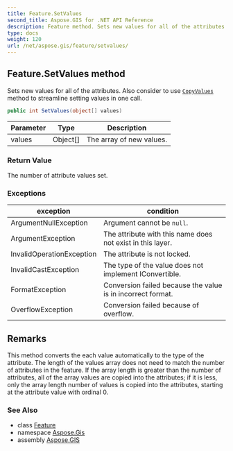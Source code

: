 ```yaml
---
title: Feature.SetValues
second_title: Aspose.GIS for .NET API Reference
description: Feature method. Sets new values for all of the attributes. Also consider to use CopyValues method to streamline setting values in one call
type: docs
weight: 120
url: /net/aspose.gis/feature/setvalues/
---
```

## Feature.SetValues method

Sets new values for all of the attributes. Also consider to use [`CopyValues`](../copyvalues/) method to streamline setting values in one call.

```csharp
public int SetValues(object[] values)
```

| Parameter | Type | Description |
| --- | --- | --- |
| values | Object[] | The array of new values. |

### Return Value

The number of attribute values set.

### Exceptions

| exception | condition |
| --- | --- |
| ArgumentNullException | Argument cannot be `null`. |
| ArgumentException | The attribute with this name does not exist in this layer. |
| InvalidOperationException | The attribute is not locked. |
| InvalidCastException | The type of the value does not implement IConvertible. |
| FormatException | Conversion failed because the value is in incorrect format. |
| OverflowException | Conversion failed because of overflow. |

## Remarks

This method converts the each value automatically to the type of the attribute.  The length of the values array does not need to match the number of attributes in the feature. If the array length is greater than the number of attributes, all of the array values are copied into the attributes; if it is less, only the array length number of values is copied into the attributes, starting at the attribute value with ordinal 0.

### See Also

* class [Feature](../)
* namespace [Aspose.Gis](../../feature/)
* assembly [Aspose.GIS](../../../)


